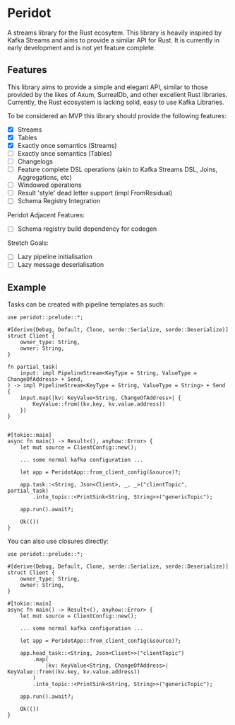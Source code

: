 # Peridot

A streams library for the Rust ecosytem. This library is heavily inspired by Kafka Streams and aims to provide a similar API for Rust.
It is currently in early development and is not yet feature complete.

## Features

This library aims to provide a simple and elegant API, similar to those provided by the likes of Axum, SurrealDb, and other excellent Rust libraries.
Currently, the Rust ecosystem is lacking solid, easy to use Kafka Libraries.

To be considered an MVP this library should provide the following features:

- [x] Streams
- [x] Tables
- [x] Exactly once semantics (Streams)
- [ ] Exactly once semantics (Tables)
- [ ] Changelogs
- [ ] Feature complete DSL operations (akin to Kafka Streams DSL, Joins, Aggregations, etc)
- [ ] Windowed operations
- [ ] Result 'style' dead letter support (impl FromResidual)
- [ ] Schema Registry Integration 

Peridot Adjacent Features:
- [ ] Schema registry build dependency for codegen

Stretch Goals:
- [ ] Lazy pipeline initialisation
- [ ] Lazy message deserialisation

## Example

Tasks can be created with pipeline templates as such:
```
use peridot::prelude::*;

#[derive(Debug, Default, Clone, serde::Serialize, serde::Deserialize)]
struct Client {
    owner_type: String,
    owner: String,
}

fn partial_task(
    input: impl PipelineStream<KeyType = String, ValueType = ChangeOfAddress> + Send,
) -> impl PipelineStream<KeyType = String, ValueType = String> + Send
{
    input.map(|kv: KeyValue<String, ChangeOfAddress>| {
        KeyValue::from((kv.key, kv.value.address))
    })
}


#[tokio::main]
async fn main() -> Result<(), anyhow::Error> {
    let mut source = ClientConfig::new();

    ... some normal kafka configuration ...

    let app = PeridotApp::from_client_config(&source)?;

    app.task::<String, Json<Client>, _, _>("clientTopic", partial_task)
        .into_topic::<PrintSink<String, String>>("genericTopic");

    app.run().await?;

    Ok(())
}
```

You can also use closures directly:

```
use peridot::prelude::*;

#[derive(Debug, Default, Clone, serde::Serialize, serde::Deserialize)]
struct Client {
    owner_type: String,
    owner: String,
}

#[tokio::main]
async fn main() -> Result<(), anyhow::Error> {
    let mut source = ClientConfig::new();

    ... some normal kafka configuration ...

    let app = PeridotApp::from_client_config(&source)?;

    app.head_task::<String, Json<Client>>("clientTopic")
        .map(
            |kv: KeyValue<String, ChangeOfAddress>| KeyValue::from((kv.key, kv.value.address))
        )
        .into_topic::<PrintSink<String, String>>("genericTopic");

    app.run().await?;

    Ok(())
}
```
